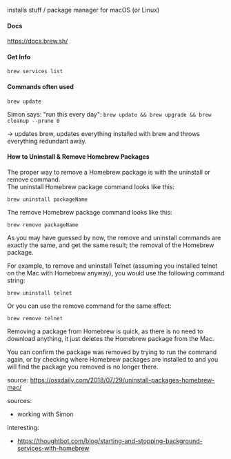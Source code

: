 installs stuff / package manager for macOS (or Linux)

#### Docs
https://docs.brew.sh/

#### Get Info

`brew services list` 


#### Commands often used

`brew update`

Simon says: "run this every day":
`brew update && brew upgrade && brew cleanup --prune 0`

-> updates brew, updates everything installed with brew and throws everything redundant away.

#### How to Uninstall & Remove Homebrew Packages
The proper way to remove a Homebrew package is with the uninstall or remove command.  
The uninstall Homebrew package command looks like this:

`brew uninstall packageName`

The remove Homebrew package command looks like this:

`brew remove packageName`


As you may have guessed by now, the remove and uninstall commands are exactly the same, and get the same result; the removal of the Homebrew package.

For example, to remove and uninstall Telnet (assuming you installed telnet on the Mac with Homebrew anyway), you would use the following command string:

`brew uninstall telnet`

Or you can use the remove command for the same effect:

`brew remove telnet`

Removing a package from Homebrew is quick, as there is no need to download anything, it just deletes the Homebrew package from the Mac.

You can confirm the package was removed by trying to run the command again, or by checking where Homebrew packages are installed to and you will find the package you removed is no longer there.

source: https://osxdaily.com/2018/07/29/uninstall-packages-homebrew-mac/


sources: 
- working with Simon

interesting: 
- https://thoughtbot.com/blog/starting-and-stopping-background-services-with-homebrew
